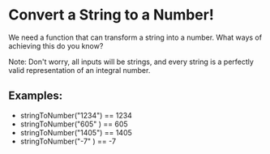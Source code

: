 <h1>Convert a String to a Number!</h1>

<p>We need a function that can transform a string into a number. What ways of achieving this do you know?
   
   Note: Don't worry, all inputs will be strings, and every string is a perfectly valid representation of an integral number.</p>

<h2>Examples:</h2>

<ul>
<li>stringToNumber("1234") == 1234</li>
<li>stringToNumber("605" ) == 605</li>
<li>stringToNumber("1405") == 1405</li>
<li>stringToNumber("-7"  ) == -7</li>
</ul>

